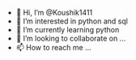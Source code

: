 - 👋 Hi, I’m @Koushik1411
- 👀 I’m interested in python and sql
- 🌱 I’m currently learning python
- 💞️ I’m looking to collaborate on ...
- 📫 How to reach me ...

<!---
Koushik1411/Koushik1411 is a ✨ special ✨ repository because its `README.md` (this file) appears on your GitHub profile.
You can click the Preview link to take a look at your changes.
--->
